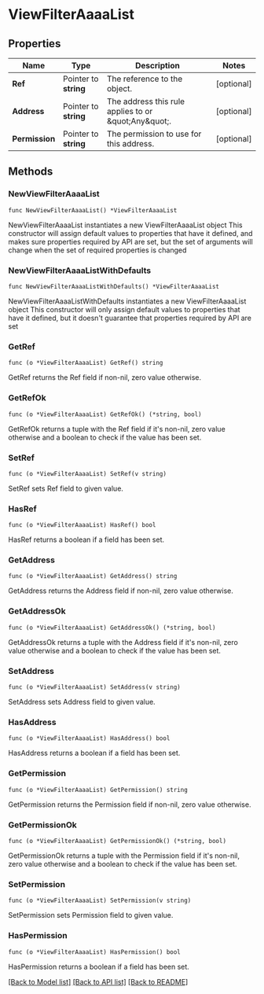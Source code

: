 # ViewFilterAaaaList

## Properties

Name | Type | Description | Notes
------------ | ------------- | ------------- | -------------
**Ref** | Pointer to **string** | The reference to the object. | [optional] 
**Address** | Pointer to **string** | The address this rule applies to or \&quot;Any\&quot;. | [optional] 
**Permission** | Pointer to **string** | The permission to use for this address. | [optional] 

## Methods

### NewViewFilterAaaaList

`func NewViewFilterAaaaList() *ViewFilterAaaaList`

NewViewFilterAaaaList instantiates a new ViewFilterAaaaList object
This constructor will assign default values to properties that have it defined,
and makes sure properties required by API are set, but the set of arguments
will change when the set of required properties is changed

### NewViewFilterAaaaListWithDefaults

`func NewViewFilterAaaaListWithDefaults() *ViewFilterAaaaList`

NewViewFilterAaaaListWithDefaults instantiates a new ViewFilterAaaaList object
This constructor will only assign default values to properties that have it defined,
but it doesn't guarantee that properties required by API are set

### GetRef

`func (o *ViewFilterAaaaList) GetRef() string`

GetRef returns the Ref field if non-nil, zero value otherwise.

### GetRefOk

`func (o *ViewFilterAaaaList) GetRefOk() (*string, bool)`

GetRefOk returns a tuple with the Ref field if it's non-nil, zero value otherwise
and a boolean to check if the value has been set.

### SetRef

`func (o *ViewFilterAaaaList) SetRef(v string)`

SetRef sets Ref field to given value.

### HasRef

`func (o *ViewFilterAaaaList) HasRef() bool`

HasRef returns a boolean if a field has been set.

### GetAddress

`func (o *ViewFilterAaaaList) GetAddress() string`

GetAddress returns the Address field if non-nil, zero value otherwise.

### GetAddressOk

`func (o *ViewFilterAaaaList) GetAddressOk() (*string, bool)`

GetAddressOk returns a tuple with the Address field if it's non-nil, zero value otherwise
and a boolean to check if the value has been set.

### SetAddress

`func (o *ViewFilterAaaaList) SetAddress(v string)`

SetAddress sets Address field to given value.

### HasAddress

`func (o *ViewFilterAaaaList) HasAddress() bool`

HasAddress returns a boolean if a field has been set.

### GetPermission

`func (o *ViewFilterAaaaList) GetPermission() string`

GetPermission returns the Permission field if non-nil, zero value otherwise.

### GetPermissionOk

`func (o *ViewFilterAaaaList) GetPermissionOk() (*string, bool)`

GetPermissionOk returns a tuple with the Permission field if it's non-nil, zero value otherwise
and a boolean to check if the value has been set.

### SetPermission

`func (o *ViewFilterAaaaList) SetPermission(v string)`

SetPermission sets Permission field to given value.

### HasPermission

`func (o *ViewFilterAaaaList) HasPermission() bool`

HasPermission returns a boolean if a field has been set.


[[Back to Model list]](../README.md#documentation-for-models) [[Back to API list]](../README.md#documentation-for-api-endpoints) [[Back to README]](../README.md)


